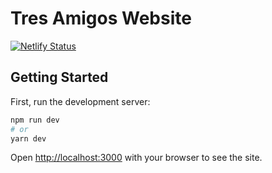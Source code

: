 # Tres Amigos Website

[![Netlify Status](https://api.netlify.com/api/v1/badges/4e799fd0-b0fb-492a-a8c4-fb317ecdaf05/deploy-status)](https://app.netlify.com/sites/zippy-creponne-e6b50d/deploys)

## Getting Started

First, run the development server:

```bash
npm run dev
# or
yarn dev
```

Open [http://localhost:3000](http://localhost:3000) with your browser to see the site.
